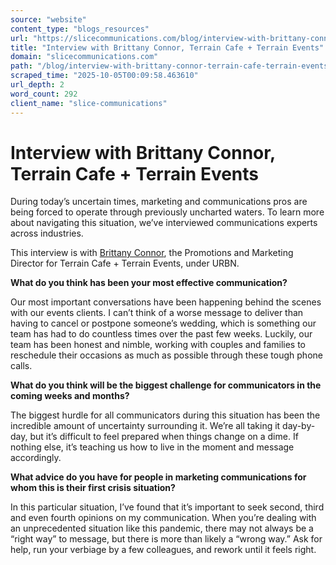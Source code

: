 ```yaml
---
source: "website"
content_type: "blogs_resources"
url: "https://slicecommunications.com/blog/interview-with-brittany-connor-terrain-cafe-terrain-events"
title: "Interview with Brittany Connor, Terrain Cafe + Terrain Events"
domain: "slicecommunications.com"
path: "/blog/interview-with-brittany-connor-terrain-cafe-terrain-events"
scraped_time: "2025-10-05T00:09:58.463610"
url_depth: 2
word_count: 292
client_name: "slice-communications"
---
```


# Interview with Brittany Connor, Terrain Cafe + Terrain Events

During today’s uncertain times, marketing and communications pros are being forced to operate through previously uncharted waters. To learn more about navigating this situation, we’ve interviewed communications experts across industries.

This interview is with [Brittany Connor](https://www.linkedin.com/in/bconnpsu/), the Promotions and Marketing Director for Terrain Cafe + Terrain Events, under URBN.

**What do you think has been your most effective communication?**

Our most important conversations have been happening behind the scenes with our events clients. I can’t think of a worse message to deliver than having to cancel or postpone someone’s wedding, which is something our team has had to do countless times over the past few weeks. Luckily, our team has been honest and nimble, working with couples and families to reschedule their occasions as much as possible through these tough phone calls.

**What do you think will be the biggest challenge for communicators in the coming weeks and months?**

The biggest hurdle for all communicators during this situation has been the incredible amount of uncertainty surrounding it. We’re all taking it day-by-day, but it’s difficult to feel prepared when things change on a dime. If nothing else, it’s teaching us how to live in the moment and message accordingly.

**What advice do you have for people in marketing communications for whom this is their first crisis situation?**

In this particular situation, I’ve found that it’s important to seek second, third and even fourth opinions on my communication. When you’re dealing with an unprecedented situation like this pandemic, there may not always be a “right way” to message, but there is more than likely a “wrong way.” Ask for help, run your verbiage by a few colleagues, and rework until it feels right.
